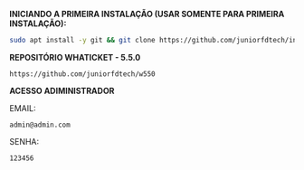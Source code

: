 **INICIANDO A PRIMEIRA INSTALAÇÃO (USAR SOMENTE PARA PRIMEIRA INSTALAÇÃO):**

```bash
sudo apt install -y git && git clone https://github.com/juniorfdtech/instalador.git && sudo chmod -R 777 instalador && cd instalador && sudo ./install_primaria
```

**REPOSITÓRIO WHATICKET - 5.5.0**

```
https://github.com/juniorfdtech/w550
```

**ACESSO ADIMINISTRADOR**

EMAIL:
```
admin@admin.com
```
SENHA:
```
123456
```

